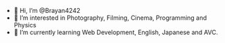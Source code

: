 - 👋 Hi, I’m @Brayan4242
- 👀 I’m interested in Photography, Filming, Cinema, Programming and Physics
- 🌱 I’m currently learning Web Development, English, Japanese and AVC. 


<!---
Brayan4242/Brayan4242 is a ✨ special ✨ repository because its `README.md` (this file) appears on your GitHub profile.
You can click the Preview link to take a look at your changes.
--->
